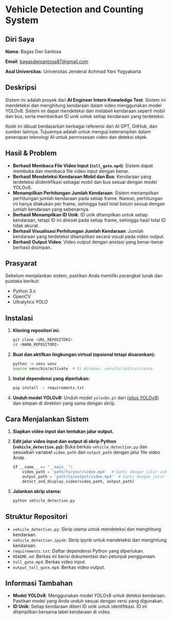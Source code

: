 # Vehicle Detection and Counting System

## Diri Saya
**Nama**: Bagas Dwi Santosa

**Email**: bagasdwisantosa87@gmail.com

**Asal Universitas**: Universitas Jenderal Achmad Yani Yogyakarta


## Deskripsi
Sistem ini adalah proyek dari **AI Engineer Intern Knowledge Test**. Sistem ini mendeteksi dan menghitung kendaraan dalam video menggunakan model YOLOv8. Sistem ini dapat mendeteksi dan melabeli kendaraan seperti mobil dan bus, serta memberikan ID unik untuk setiap kendaraan yang terdeteksi.

Kode ini dibuat berdasarkan berbagai referensi dari AI GPT, GitHub, dan sumber lainnya. Tujuannya adalah untuk menguji keterampilan dalam penerapan teknologi AI untuk pemrosesan video dan deteksi objek.

## Hasil & Problem
- **Berhasil Membaca File Video Input (`toll_gate.mp4`)**: Sistem dapat membuka dan membaca file video input dengan benar.
- **Berhasil Mendeteksi Kendaraan Mobil dan Bus**: Kendaraan yang terdeteksi diidentifikasi sebagai mobil dan bus sesuai dengan model YOLOv8.
- **Menampilkan Perhitungan Jumlah Kendaraan**: Sistem menampilkan perhitungan jumlah kendaraan pada setiap frame. Namun, perhitungan ini hanya dilakukan per frame, sehingga hasil total belum sesuai dengan jumlah kendaraan yang sebenarnya.
- **Berhasil Menampilkan ID Unik**: ID unik ditampilkan untuk setiap kendaraan, tetapi ID ini direset pada setiap frame, sehingga hasil total ID tidak akurat.
- **Berhasil Visualisasi Perhitungan Jumlah Kendaraan**: Jumlah kendaraan yang terdeteksi ditampilkan secara visual pada video output.
- **Berhasil Output Video**: Video output dengan anotasi yang benar-benar berhasil disimpan.


## Prasyarat
Sebelum menjalankan sistem, pastikan Anda memiliki perangkat lunak dan pustaka berikut:
- Python 3.x
- OpenCV
- Ultralytics YOLO

## Instalasi
1. **Kloning repositori ini:**
    ```bash
    git clone <URL_REPOSITORI>
    cd <NAMA_REPOSITORI>
    ```

2. **Buat dan aktifkan lingkungan virtual (opsional tetapi disarankan):**
    ```bash
    python -m venv venv
    source venv/bin/activate  # Di Windows: venv\Scripts\activate
    ```

3. **Instal dependensi yang diperlukan:**
    ```bash
    pip install -r requirements.txt
    ```

4. **Unduh model YOLOv8:**
   Unduh model `yolov8n.pt` dari ([situs YOLOv8](https://github.com/ultralytics/ultralytics)) dan simpan di direktori yang sama dengan skrip.

## Cara Menjalankan Sistem
1. **Siapkan video input dan tentukan jalur output.**

2. **Edit jalur video input dan output di skrip Python (`vehicle_detection.py`):**
    Buka berkas `vehicle_detection.py` dan sesuaikan variabel `video_path` dan `output_path` dengan jalur file video Anda.

    ```python
    if __name__ == "__main__":
        video_path = 'path/to/your/video.mp4'  # Ganti dengan jalur video input Anda
        output_path = 'path/to/output/video.mp4'  # Ganti dengan jalur video output yang diinginkan
        detect_and_display_video(video_path, output_path)
    ```

3. **Jalankan skrip utama:**
    ```bash
    python vehicle_detection.py
    ```

## Struktur Repositori
- `vehicle_detection.py`: Skrip utama untuk mendeteksi dan menghitung kendaraan.
- `vehicle_detection.ipynb`: Skrip ipynb untuk mendeteksi dan menghitung kendaraan.
- `requirements.txt`: Daftar dependensi Python yang diperlukan.
- `README.md`: Berkas ini berisi dokumentasi dan petunjuk penggunaan.
- `toll_gate.mp4`: Berkas video input.
- `output_toll_gate.mp4`: Berkas video output.

## Informasi Tambahan
- **Model YOLOv8**: Menggunakan model YOLOv8 untuk deteksi kendaraan. Pastikan model yang Anda unduh sesuai dengan versi yang digunakan.
- **ID Unik**: Setiap kendaraan diberi ID unik untuk identifikasi. ID ini ditampilkan bersama label kendaraan di video.
